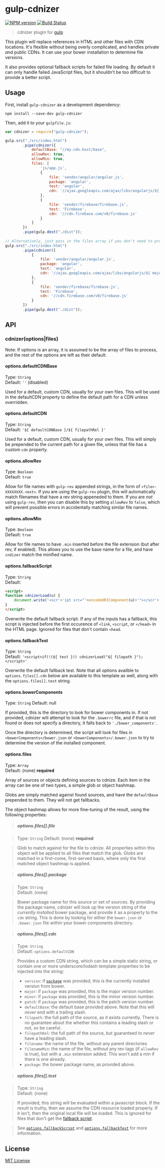# gulp-cdnizer
[![NPM version][npm-image]][npm-url] [![Build Status][travis-image]][travis-url]

> cdnizer plugin for [gulp](https://github.com/wearefractal/gulp)

This plugin will replace references in HTML and other files with CDN locations.  It's flexible without being overly complicated, and handles private *and* public CDNs.  It can use your bower installation to determine file versions.

It also provides optional fallback scripts for failed file loading.  By default it can only handle failed JavaScript files, but it shouldn't be too difficult to provide a better script.

## Usage

First, install `gulp-cdnizer` as a development dependency:

```shell
npm install --save-dev gulp-cdnizer
```

Then, add it to your `gulpfile.js`:

```javascript
var cdnizer = require("gulp-cdnizer");

gulp.src("./src/index.html")
        .pipe(cdnizer({
            defaultBase: "//my.cdn.host/base",
            allowRev: true,
            allowMin: true,
            files: [
                'js/app.js',
                {
                    file: 'vendor/angular/angular.js',
                    package: 'angular',
                    test: 'angular',
                    cdn: '//ajax.googleapis.com/ajax/libs/angularjs/${ major }.${ minor }.${ patch }/angular.min.js'
                },
                {
                    file: 'vendor/firebase/firebase.js',
                    test: 'Firebase',
                    cdn: '//cdn.firebase.com/v0/firebase.js'
                }
            ]
        })
        .pipe(gulp.dest("./dist"));
        
// Alternatively, just pass in the files array if you don't need to provide any options, and only have custom files:
gulp.src("./src/index.html")
        .pipe(cdnizer([
            {
                file: 'vendor/angular/angular.js',
                package: 'angular',
                test: 'angular',
                cdn: '//ajax.googleapis.com/ajax/libs/angularjs/${ major }.${ minor }.${ patch }/angular.min.js'
            },
            {
                file: 'vendor/firebase/firebase.js',
                test: 'Firebase',
                cdn: '//cdn.firebase.com/v0/firebase.js'
            }
        ])
        .pipe(gulp.dest("./dist"));
```

## API

### cdnizer(options|files)

Note: If options is an array, it is assumed to be the array of files to process, and the rest of the options are left as their default.

#### options.defaultCDNBase

Type: `String`  
Default: `''` (disabled)

Used for a default, custom CDN, usually for your own files.  This will be used in the defaultCDN property to define the default path for a CDN unless overridden.

#### options.defaultCDN

Type: `String`  
Default: `'${ defaultCDNBase }/${ filepathRel }'`

Used for a default, custom CDN, usually for your own files.  This will simply be prepended to the current path for a given file, unless that file has a custom `cdn` property.

#### options.allowRev
Type: `Boolean`  
Default: `true`

Allow for file names with `gulp-rev` appended strings, in the form of `<file>-XXXXXXXX.<ext>`.  If you are using the `gulp-rev` plugin, this will automatically match filenames that have a rev string appeneded to them.  If you are *not* using `gulp-rev`, then you can disable this by setting `allowRev` to `false`, which will prevent possible errors in accidentally matching similar file names.

#### options.allowMin

Type: `Boolean`  
Default: `true`

Allow for file names to have `.min` inserted before the file extension (but after rev, if enabled).  This allows you to use the base name for a file, and have `cndizer` match the minified name.

#### options.fallbackScript

Type: `String`  
Default: 

```html
<script>
function cdnizerLoad(u) {
	document.write('<scr'+'ipt src="'+encodeURIComponent(u)+'"></scr'+'ipt>';
}
</script>
```

Overwrite the default fallback script.  If any of the inputs has a fallback, this script is injected before the first occurence of `<link`, `<script`, or `</head>` in the HTML page.  Ignored for files that don't contain `<head`.

#### options.fallbackTest

Type: `String`  
Default: `'<script>if(!(${ test })) cdnizerLoad("${ filepath }");</script>'`

Overwrite the default fallback test.  Note that all options availble to `options.files[].cdn` below are available to this template as well, along with the `options.files[].test` string.

#### options.bowerComponents

Type: `String`
Default: null

If provided, this is the directory to look for bower components in.  If not provided, cdnizer will attempt to look for the `.bowerrc` file, and if that is not found or does not specify a directory, it falls back to `'./bower_components'`.

Once the directory is determined, the script will look for files in `<bowerComponents>/bower.json` or `<bowerComponents>/.bower.json` to try to determine the version of the installed component.

#### options.files

Type: `Array`  
Default: (none) **required**

Array of sources or objects defining sources to cdnize.  Each item in the array can be one of two types, a simple glob or object hashmap.

Globs are simply matched against found sources, and have the `defaultBase` prepended to them. They will not get fallbacks. 

The object hashmap allows for more fine-tuning of the result, using the following properties:

> ##### options.files[].file

> Type: `String`
> Default: (none) **required**

> Glob to match against for the file to cdnize.  All properties within this object will be applied to all files that match the glob.  Globs are matched in a first-come, first-served basis, where only the first matched object hashmap is applied.

> ##### options.files[].package

> Type: `String`  
> Default: (none)

> Bower package name for this source or set of sources.  By providing the package name, cdnizer will look up the version string of the *currently installed* bower package, and provide it as a property to the `cdn` string.  This is done by looking for either the `bower.json` or `.bower.json` file within your bower components directory.

> ##### options.files[].cdn

> Type: `String`  
> Default: `options.defaultCDN`

> Provides a custom CDN string, which can be a simple static string, or contain one or more underscore/lodash template properties to be injected into the string:

> * `version`: if [`package`](#optionsfilespackage) was provided, this is the currently installed version from bower.
> * `major`: if `package` was provided, this is the major version number.
> * `minor`: if `package` was provided, this is the minor version number.
> * `patch`: if `package` was provided, this is the patch version number.
> * `defaultBase`: the default base provided above.  Note that this will *never* end with a trailing slash.
> * `filepath`: the full path of the source, as it exists currently.  There is no guarantee about the whether this contains a leading slash or not, so be careful.
> * `filepathRel`: the full path of the source, but guaranteed to *never* have a leading slash.
> * `filename`: the name of the file, without any parent directories
> * `filenameMin`: the name of the file, *without* any rev tags (if `allowRev` is true), but *with* a `.min` extension added.  This won't add a min if there is one already. 
> * `package`: the bower package name, as provided above.

> ##### options.files[].test

> Type: `String`  
> Default: (none)

> If provided, this string will be evaluated within a javascript block.  If the result is truthy, then we assume the CDN resource loaded properly.  If it isn't, then the original local file will be loaded.  This is ignored for files that don't get the [fallback script](#optionsfallbackscript).

> See [`options.fallbackScript`](#optionsfallbackscript) and [`options.fallbackTest`](#optionsfallbacktest) for more information.

## License

[MIT License](http://en.wikipedia.org/wiki/MIT_License)

[npm-url]: https://npmjs.org/package/gulp-cdnizer
[npm-image]: https://badge.fury.io/js/gulp-cdnizer.png

[travis-url]: http://travis-ci.org/OverZealous/gulp-cdnizer
[travis-image]: https://secure.travis-ci.org/OverZealous/gulp-cdnizer.png?branch=master
